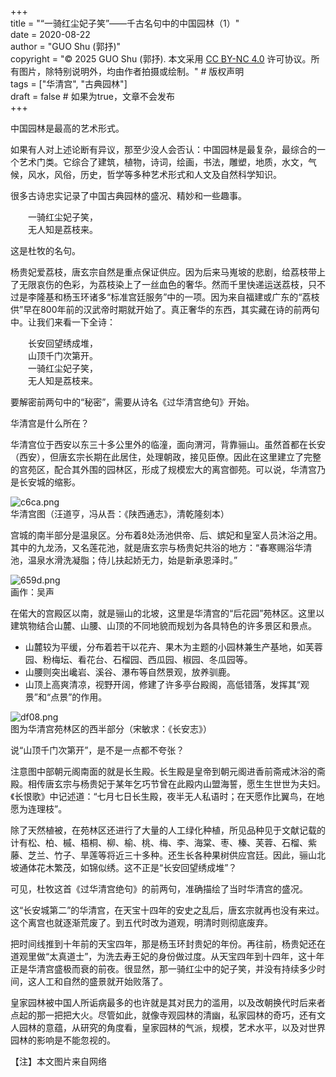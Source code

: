 +++  
title = "“一骑红尘妃子笑”——千古名句中的中国园林（1）"  
date = 2020-08-22  
author = "GUO Shu (郭抒)"  
copyright = "© 2025 GUO Shu (郭抒). 本文采用 [CC BY-NC 4.0](https://creativecommons.org/licenses/by-nc/4.0/) 许可协议。所有图片，除特别说明外，均由作者拍摄或绘制。" # 版权声明   
tags = ["华清宫", "古典园林"]  
draft = false # 如果为true，文章不会发布  
+++



中国园林是最高的艺术形式。

如果有人对上述论断有异议，那至少没人会否认：中国园林是最复杂，最综合的一个艺术门类。它综合了建筑，植物，诗词，绘画，书法，雕塑，地质，水文，气候，风水，风俗，历史，哲学等多种艺术形式和人文及自然科学知识。

很多古诗忠实记录了中国古典园林的盛况、精妙和一些趣事。

&emsp;&emsp;一骑红尘妃子笑，  
&emsp;&emsp;无人知是荔枝来。

这是杜牧的名句。

杨贵妃爱荔枝，唐玄宗自然是重点保证供应。因为后来马嵬坡的悲剧，给荔枝带上了无限哀伤的色彩，为荔枝染上了一丝血色的奢华。然而千里快递运送荔枝，只不过是李隆基和杨玉环诸多“标准宫廷服务”中的一项。因为来自福建或广东的“荔枝供”早在800年前的汉武帝时期就开始了。真正奢华的东西，其实藏在诗的前两句中。让我们来看一下全诗：

&emsp;&emsp;长安回望绣成堆，  
&emsp;&emsp;山顶千门次第开。  
&emsp;&emsp;一骑红尘妃子笑，  
&emsp;&emsp;无人知是荔枝来。

要解密前两句中的“秘密”，需要从诗名《过华清宫绝句》开始。

华清宫是什么所在？

华清宫位于西安以东三十多公里外的临潼，面向渭河，背靠骊山。虽然首都在长安（西安），但唐玄宗长期在此居住，处理朝政，接见臣僚。因此在这里建立了完整的宫苑区，配合其外围的园林区，形成了规模宏大的离宫御苑。可以说，华清宫乃是长安城的缩影。

![c6ca.png](/images/2020-08-22-yijihongchen/f04296e057db44a0ef88f69cee65c6ca.png)  
华清宫图（汪道亨，冯从吾：《陕西通志》，清乾隆刻本）

宫城的南半部分是温泉区。分布着8处汤池供帝、后、嫔妃和皇室人员沐浴之用。其中的九龙汤，又名莲花池，就是唐玄宗与杨贵妃共浴的地方：“春寒赐浴华清池，温泉水滑洗凝脂；侍儿扶起娇无力，始是新承恩泽时。”

![659d.png](/images/2020-08-22-yijihongchen/843510bdf69f0765c2a19300d370659d.png)  
画作：吴声

在偌大的宫殿区以南，就是骊山的北坡，这里是华清宫的“后花园”苑林区。这里以建筑物结合山麓、山腰、山顶的不同地貌而规划为各具特色的许多景区和景点。

- 山麓较为平缓，分布着若干以花卉、果木为主题的小园林兼生产基地，如芙蓉园、粉梅坛、看花台、石榴园、西瓜园、椒园、冬瓜园等。
- 山腰则突出巉岩、溪谷、瀑布等自然景观，放养驯鹿。
- 山顶上高爽清凉，视野开阔，修建了许多亭台殿阁，高低错落，发挥其“观景”和“点景”的作用。

![df08.png](/images/2020-08-22-yijihongchen/f1d53246c02af3dbd2440582c53bdf08.png)  
图为华清宫苑林区的西半部分（宋敏求：《长安志》）

说“山顶千门次第开”，是不是一点都不夸张？

注意图中部朝元阁南面的就是长生殿。长生殿是皇帝到朝元阁进香前斋戒沐浴的斋殿。相传唐玄宗与杨贵妃于某年乞巧节曾在此殿内山盟海誓，愿生生世世为夫妇。《长恨歌》中记述道：“七月七日长生殿，夜半无人私语时；在天愿作比翼鸟，在地愿为连理枝”。

除了天然植被，在苑林区还进行了大量的人工绿化种植，所见品种见于文献记载的计有松、柏、槭、梧桐、柳、榆、桃、梅、李、海棠、枣、榛、芙蓉、石榴、紫藤、芝兰、竹子、旱莲等将近三十多种。还生长各种果树供应宫廷。因此，骊山北坡通体花木繁茂，如锦似绣。这不正是“长安回望绣成堆”？

可见，杜牧这首《过华清宫绝句》的前两句，准确描绘了当时华清宫的盛况。

这“长安城第二”的华清宫，在天宝十四年的安史之乱后，唐玄宗就再也没有来过。这个离宫也就逐渐荒废了。到五代时改为道观，明清时则彻底废弃。

把时间线推到十年前的天宝四年，那是杨玉环封贵妃的年份。再往前，杨贵妃还在道观里做“太真道士”，为洗去寿王妃的身份做过度。从天宝四年到十四年，这十年正是华清宫盛极而衰的前夜。很显然，那一骑红尘中的妃子笑，并没有持续多少时间，这人工和自然的盛景就开始败落了。

皇家园林被中国人所诟病最多的也许就是其对民力的滥用，以及改朝换代时后来者点起的那一把把大火。尽管如此，就像寺观园林的清幽，私家园林的奇巧，还有文人园林的意蕴，从研究的角度看，皇家园林的气派，规模，艺术水平，以及对世界园林的影响是不能忽视的。



【注】本文图片来自网络